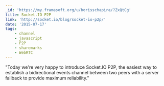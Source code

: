 ```yaml
---
_id: 'https://my.framasoft.org/u/borisschapira/?ZxQtCg'
title: Socket.IO P2P
link: 'http://socket.io/blog/socket-io-p2p/'
date: '2015-07-17'
tags:
    - channel
    - javascript
    - P2P
    - sharemarks
    - WebRTC
---
```


<div class="markdown"><p>&quot;Today we're very happy to introduce Socket.IO P2P, the easiest way to establish a bidirectional events channel between two peers with a server fallback to provide maximum reliability.&quot;
</p></div>
